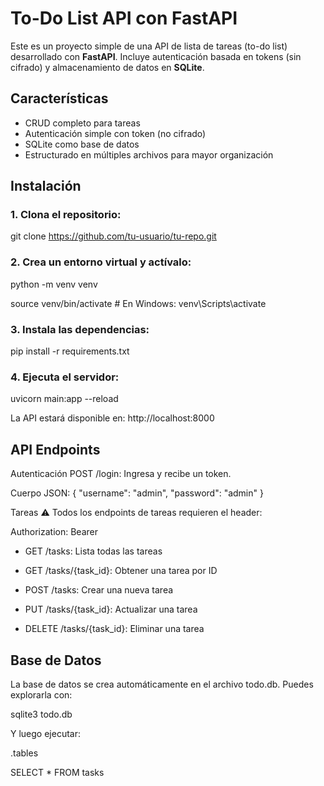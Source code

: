 # To-Do List API con FastAPI

Este es un proyecto simple de una API de lista de tareas (to-do list) desarrollado con **FastAPI**. Incluye autenticación basada en tokens (sin cifrado) y almacenamiento de datos en **SQLite**.

## Características

- CRUD completo para tareas
- Autenticación simple con token (no cifrado)
- SQLite como base de datos
- Estructurado en múltiples archivos para mayor organización

## Instalación

### 1. **Clona el repositorio:**

git clone https://github.com/tu-usuario/tu-repo.git

### 2. **Crea un entorno virtual y actívalo:**

python -m venv venv

source venv/bin/activate  # En Windows: venv\Scripts\activate

### 3. **Instala las dependencias:**

pip install -r requirements.txt

### 4. **Ejecuta el servidor:**

uvicorn main:app --reload


La API estará disponible en: http://localhost:8000


## API Endpoints

Autenticación
POST /login: Ingresa y recibe un token.

Cuerpo JSON:
{
  "username": "admin",
  "password": "admin"
}

Tareas
⚠️ Todos los endpoints de tareas requieren el header:

Authorization: Bearer <token>

- GET /tasks: Lista todas las tareas

- GET /tasks/{task_id}: Obtener una tarea por ID

- POST /tasks: Crear una nueva tarea

- PUT /tasks/{task_id}: Actualizar una tarea

- DELETE /tasks/{task_id}: Eliminar una tarea

## Base de Datos

La base de datos se crea automáticamente en el archivo todo.db.
Puedes explorarla con:

sqlite3 todo.db

Y luego ejecutar:

.tables

SELECT * FROM tasks
